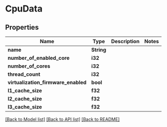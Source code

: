 # CpuData

## Properties

Name | Type | Description | Notes
------------ | ------------- | ------------- | -------------
**name** | **String** |  | 
**number_of_enabled_core** | **i32** |  | 
**number_of_cores** | **i32** |  | 
**thread_count** | **i32** |  | 
**virtualization_firmware_enabled** | **bool** |  | 
**l1_cache_size** | **f32** |  | 
**l2_cache_size** | **f32** |  | 
**l3_cache_size** | **f32** |  | 

[[Back to Model list]](../README.md#documentation-for-models) [[Back to API list]](../README.md#documentation-for-api-endpoints) [[Back to README]](../README.md)


